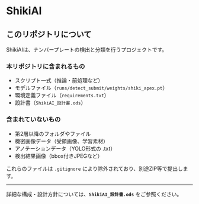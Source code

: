 # ShikiAI

## このリポジトリについて

ShikiAIは、ナンバープレートの検出と分類を行うプロジェクトです。

### 本リポジトリに含まれるもの
- スクリプト一式（推論・前処理など）
- モデルファイル（`runs/detect_submit/weights/shiki_apex.pt`）
- 環境定義ファイル（`requirements.txt`）
- 設計書（`ShikiAI_設計書.ods`）

### 含まれていないもの
- 第2層以降のフォルダやファイル
- 機密画像データ（受領画像、学習素材）
- アノテーションデータ（YOLO形式の .txt）
- 検出結果画像（bbox付きJPEGなど）

これらのファイルは `.gitignore` により除外されており、別途ZIP等で提出します。

---

詳細な構成・設計方針については、**`ShikiAI_設計書.ods`** をご参照ください。
